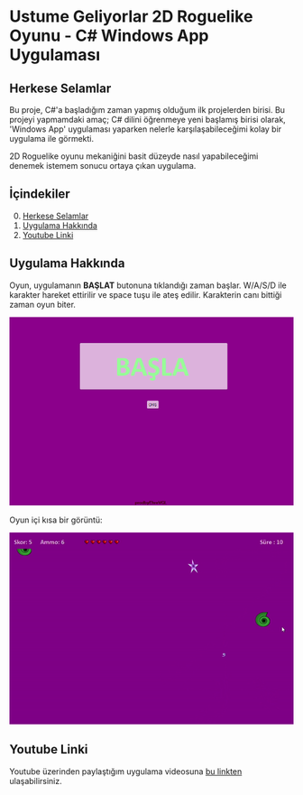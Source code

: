 # Ustume Geliyorlar 2D Roguelike Oyunu - C# Windows App Uygulaması

## Herkese Selamlar

Bu proje, C#'a başladığım zaman yapmış olduğum ilk projelerden birisi. 
Bu projeyi yapmamdaki amaç; C# dilini öğrenmeye yeni başlamış birisi olarak, 'Windows App' uygulaması yaparken nelerle karşılaşabileceğimi kolay bir uygulama ile görmekti.

2D Roguelike oyunu mekaniğini basit düzeyde nasıl yapabileceğimi denemek istemem sonucu ortaya çıkan uygulama.

## İçindekiler

0. [Herkese Selamlar](#herkese-selamlar)
1. [Uygulama Hakkında](#uygulama-hakkında)
2. [Youtube Linki](#youtube-linki)

## Uygulama Hakkında

Oyun, uygulamanın **BAŞLAT** butonuna tıklandığı zaman başlar. W/A/S/D ile karakter hareket ettirilir ve space tuşu ile ateş edilir. Karakterin canı bittiği zaman oyun biter.

![](./examples/mainpage.png)

Oyun içi kısa bir görüntü:

![](./examples/movement.gif)


## Youtube Linki

Youtube üzerinden paylaştığım uygulama videosuna [bu linkten](https://youtu.be/Ql9MDR1FqRI) ulaşabilirsiniz.
